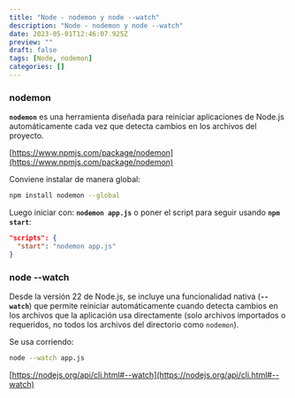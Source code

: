 ```yaml
---
title: "Node - nodemon y node --watch"
description: "Node - nodemon y node --watch"
date: 2023-05-01T12:46:07.925Z
preview: ""
draft: false
tags: [Node, nodemon]
categories: []
---
```


### nodemon

**`nodemon`** es una herramienta diseñada para reiniciar aplicaciones de Node.js automáticamente cada vez que detecta cambios en los archivos del proyecto.

[https://www.npmjs.com/package/nodemon](https://www.npmjs.com/package/nodemon)

Conviene instalar de manera global:

```bash
npm install nodemon --global
```

Luego iniciar con: **`nodemon app.js`** o poner el script para seguir usando **`npm start`**:

```json
"scripts": {
  "start": "nodemon app.js"
}
```

### node --watch

Desde la versión 22 de Node.js, se incluye una funcionalidad nativa (**`--watch`**) que permite reiniciar automáticamente cuando detecta cambios en los archivos que la aplicación usa directamente (solo archivos importados o requeridos, no todos los archivos del directorio como `nodemon`).

Se usa corriendo:

```bash
node --watch app.js
```

[https://nodejs.org/api/cli.html#--watch](https://nodejs.org/api/cli.html#--watch)
